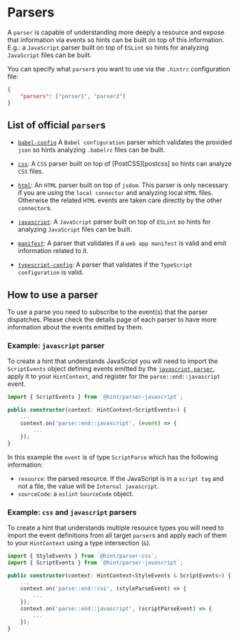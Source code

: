 # Parsers

A `parser` is capable of understanding more deeply a resource and expose
that information via events so hints can be built on top of this information.
E.g.: a `JavaScript` parser built on top of `ESLint` so hints for analyzing
`JavaScript` files can be built.

You can specify what `parser`s you want to use via the `.hintrc`
configuration file:

```json
{
    "parsers": ["parser1", "parser2"]
}
```

## List of official `parser`s

* [`babel-config`][@hint/parser-babel-config] A `Babel configuration` parser
  which validates the provided `json` so hints analyzing `.babelrc` files can
  be built.

* [`css`][@hint/parser-css]: A `CSS` parser built on top of
  [PostCSS][postcss] so hints can analyze `CSS` files.

* [`html`][@hint/parser-html]: An `HTML` parser built on top of `jsdom`.
  This parser is only necessary if you are using the `local connector`
  and analyzing local `HTML` files. Otherwise the related `HTML` events
  are taken care directly by the other `connector`s.

* [`javascript`][@hint/parser-javascript]: A `JavaScript`
  parser built on top of `ESLint` so hints for analyzing `JavaScript`
  files can be built.

* [`manifest`][@hint/parser-manifest]: A parser that validates if a
  `web app manifest` is valid and emit information related to it.

* [`typescript-config`][@hint/parser-typescript-config]: A parser
  that validates if the `TypeScript configuration` is valid.

## How to use a parser

To use a parse you need to subscribe to the event(s) that the parser dispatches.
Please check the details page of each parser to have more information about the
events emitted by them.

### Example: `javascript` parser

To create a hint that understands JavaScript you will need to import the
`ScriptEvents` object defining events emitted by the
[`javascript parser`][@hint/parser-javascript], apply it to your
`HintContext`, and register for the `parse::end::javascript` event.

```typescript
import { ScriptEvents } from `@hint/parser-javascript`;

public constructor(context: HintContext<ScriptEvents>) {
    ...
    context.on('parse::end::javascript', (event) => {
        ...
    });
}
```

In this example the `event` is of type `ScriptParse` which has the following
information:

* `resource`: the parsed resource. If the JavaScript is in a `script tag`
  and not a file, the value will be `Internal javascript`.
* `sourceCode`: a `eslint` `SourceCode` object.

### Example: `css` and `javascript` parsers

To create a hint that understands multiple resource types you will need to
import the event definitions from all target `parser`s and apply each of them
to your `HintContext` using a type intersection (`&`).

```typescript
import { StyleEvents } from `@hint/parser-css`;
import { ScriptEvents } from `@hint/parser-javascript`;

public constructor(context: HintContext<StyleEvents & ScriptEvents>) {
    ...
    context.on('parse::end::css', (styleParseEvent) => {
        ...
    });
    context.on('parse::end::javascript', (scriptParseEvent) => {
        ...
    });
}
```

<!-- Link labels: -->

[@hint/parser-babel-config]: https://npmjs.com/package/@hint/parser-babel-config/
[@hint/parser-css]: https://npmjs.com/package/@hint/parser-css/
[@hint/parser-html]: https://npmjs.com/package/@hint/parser-html/
[@hint/parser-javascript]: https://npmjs.com/package/@hint/parser-javascript/
[@hint/parser-manifest]: https://npmjs.com/package/@hint/parser-manifest/
[@hint/parser-typescript-config]:https://npmjs.com/package/@hint/parser-typescript-config/
